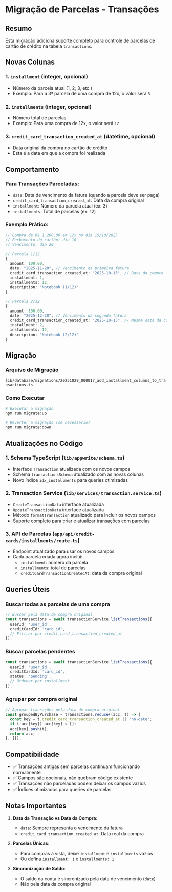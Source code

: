 # Migração de Parcelas - Transações

## Resumo

Esta migração adiciona suporte completo para controle de parcelas de cartão de crédito na tabela `transactions`.

## Novas Colunas

### 1. `installment` (integer, opcional)

- Número da parcela atual (1, 2, 3, etc.)
- Exemplo: Para a 3ª parcela de uma compra de 12x, o valor será `3`

### 2. `installments` (integer, opcional)

- Número total de parcelas
- Exemplo: Para uma compra de 12x, o valor será `12`

### 3. `credit_card_transaction_created_at` (datetime, opcional)

- Data original da compra no cartão de crédito
- Esta é a data em que a compra foi realizada

## Comportamento

### Para Transações Parceladas:

- `date`: Data de vencimento da fatura (quando a parcela deve ser paga)
- `credit_card_transaction_created_at`: Data da compra original
- `installment`: Número da parcela atual (ex: 3)
- `installments`: Total de parcelas (ex: 12)

### Exemplo Prático:

```typescript
// Compra de R$ 1.200,00 em 12x no dia 15/10/2025
// Fechamento do cartão: dia 10
// Vencimento: dia 20

// Parcela 1/12
{
  amount: 100.00,
  date: "2025-11-20", // Vencimento da primeira fatura
  credit_card_transaction_created_at: "2025-10-15", // Data da compra
  installment: 1,
  installments: 12,
  description: "Notebook (1/12)"
}

// Parcela 2/12
{
  amount: 100.00,
  date: "2025-12-20", // Vencimento da segunda fatura
  credit_card_transaction_created_at: "2025-10-15", // Mesma data da compra
  installment: 2,
  installments: 12,
  description: "Notebook (2/12)"
}
```

## Migração

### Arquivo de Migração

`lib/database/migrations/20251029_000017_add_installment_columns_to_transactions.ts`

### Como Executar

```bash
# Executar a migração
npm run migrate:up

# Reverter a migração (se necessário)
npm run migrate:down
```

## Atualizações no Código

### 1. Schema TypeScript (`lib/appwrite/schema.ts`)

- Interface `Transaction` atualizada com os novos campos
- Schema `transactionsSchema` atualizado com as novas colunas
- Novo índice `idx_installments` para queries otimizadas

### 2. Transaction Service (`lib/services/transaction.service.ts`)

- `CreateTransactionData` interface atualizada
- `UpdateTransactionData` interface atualizada
- Método `formatTransaction` atualizado para incluir os novos campos
- Suporte completo para criar e atualizar transações com parcelas

### 3. API de Parcelas (`app/api/credit-cards/installments/route.ts`)

- Endpoint atualizado para usar os novos campos
- Cada parcela criada agora inclui:
  - `installment`: número da parcela
  - `installments`: total de parcelas
  - `creditCardTransactionCreatedAt`: data da compra original

## Queries Úteis

### Buscar todas as parcelas de uma compra

```typescript
// Buscar pela data de compra original
const transactions = await transactionService.listTransactions({
  userId: 'user_id',
  creditCardId: 'card_id',
  // Filtrar por credit_card_transaction_created_at
});
```

### Buscar parcelas pendentes

```typescript
const transactions = await transactionService.listTransactions({
  userId: 'user_id',
  creditCardId: 'card_id',
  status: 'pending',
  // Ordenar por installment
});
```

### Agrupar por compra original

```typescript
// Agrupar transações pela data de compra original
const groupedByPurchase = transactions.reduce((acc, t) => {
  const key = t.credit_card_transaction_created_at || 'no-date';
  if (!acc[key]) acc[key] = [];
  acc[key].push(t);
  return acc;
}, {});
```

## Compatibilidade

- ✅ Transações antigas sem parcelas continuam funcionando normalmente
- ✅ Campos são opcionais, não quebram código existente
- ✅ Transações não parceladas podem deixar os campos vazios
- ✅ Índices otimizados para queries de parcelas

## Notas Importantes

1. **Data da Transação vs Data da Compra**:
   - `date`: Sempre representa o vencimento da fatura
   - `credit_card_transaction_created_at`: Data real da compra

2. **Parcelas Únicas**:
   - Para compras à vista, deixe `installment` e `installments` vazios
   - Ou defina `installment: 1` e `installments: 1`

3. **Sincronização de Saldo**:
   - O saldo da conta é sincronizado pela data de vencimento (`date`)
   - Não pela data da compra original

